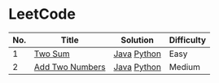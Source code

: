 # LeetCode

<!-- ![Travis CI Status](https://travis-ci.org/lulululbj/LeetCode.svg?branch=master)
[![codecov](https://codecov.io/gh/lulululbj/LeetCode/branch/master/graph/badge.svg)](https://codecov.io/gh/lulululbj/LeetCode) -->


<!-- #### [Array](src/main/luyao/array) (10/101) -->


| No. | Title | Solution | Difficulty |
| --- | ----- | -------- | ---------- |
|1|[Two Sum](note/001_two_sum.md) | [Java](java/src/main/java/luyao/twoSum/TwoSum.java) [Python](python/twoSum/twoSum.py)|Easy|
|2|[Add Two Numbers](note/002_add_two_numbers.md) | [Java](java/src/main/java/luyao/addTwoNumbers/AddTwoNumbers.java) [Python]()|Medium|
